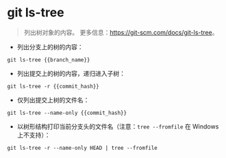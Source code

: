 # git ls-tree

> 列出树对象的内容。
> 更多信息：<https://git-scm.com/docs/git-ls-tree>。

- 列出分支上的树的内容：

`git ls-tree {{branch_name}}`

- 列出提交上的树的内容，递归进入子树：

`git ls-tree -r {{commit_hash}}`

- 仅列出提交上树的文件名：

`git ls-tree --name-only {{commit_hash}}`

- 以树形结构打印当前分支头的文件名（注意：`tree --fromfile` 在 Windows 上不支持）：

`git ls-tree -r --name-only HEAD | tree --fromfile`